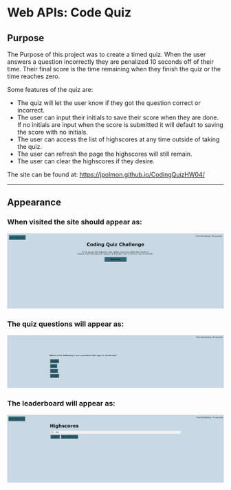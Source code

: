 # Web APIs: Code Quiz

## Purpose

The Purpose of this project was to create a timed quiz. When the user answers a question incorrectly they are penalized 10 seconds off of their time. Their final score is the time remaining when they finish the quiz or the time reaches zero. 

Some features of the quiz are:
- The quiz will let the user know if they got the question correct or incorrect.
- The user can input their initials to save their score when they are done. If no initials are input when the score is submitted it will default to saving the score with no initials.
- The user can access the list of highscores at any time outside of taking the quiz.
- The user can refresh the page the highscores will still remain.
- The user can clear the highscores if they desire. 

The site can be found at: https://jpolmon.github.io/CodingQuizHW04/

---
## Appearance

### When visited the site should appear as:  

![Website image](./assets/images/SS-1.png)

### The quiz questions will appear as:

![Website image](./assets/images/SS-2.png)

### The leaderboard will appear as:

![Website image](./assets/images/SS-3.png)